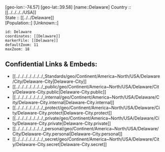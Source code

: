 ﻿---
location: [39.58,-74.57] 
mapzoom: [7,12] 
mapmarker: city 
type: City
tags:
- geo/City


SpocWebEntityId: 29737
isDeleted: false
confidential: public

---
[geo-lon::-74.57] 
[geo-lat::39.58] 
[name::Delaware] 
Country :: [[../../../../USA]]  
State :: [[../../Delaware]]  
[Population::] 
[Unknown::] 


```leaflet
id: Delaware
coordinates: [[Delaware]] 
markerFile: [[Delaware]] 
defaultZoom: 11 
maxZoom: 18
```


## Confidential Links & Embeds: 
- [[../../../../../../../_Standards/geo/Continent/America~North/USA/Delaware/City/Delaware-City|Delaware-City]] 
- [[../../../../../../../_public/geo/Continent/America~North/USA/Delaware/City/Delaware-City.public|Delaware-City.public]] 
- [[../../../../../../../_internal/geo/Continent/America~North/USA/Delaware/City/Delaware-City.internal|Delaware-City.internal]] 
- [[../../../../../../../_protect/geo/Continent/America~North/USA/Delaware/City/Delaware-City.protect|Delaware-City.protect]] 
- [[../../../../../../../_private/geo/Continent/America~North/USA/Delaware/City/Delaware-City.private|Delaware-City.private]] 
- [[../../../../../../../_personal/geo/Continent/America~North/USA/Delaware/City/Delaware-City.personal|Delaware-City.personal]] 
- [[../../../../../../../_secret/geo/Continent/America~North/USA/Delaware/City/Delaware-City.secret|Delaware-City.secret]] 
